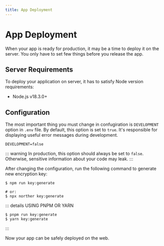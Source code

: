 ```yaml
---
title: App Deployment
---
```


# App Deployment

When your app is ready for production, it may be a time to deploy it on the server. You only have to set few things before you release the app.

## Server Requirements

To deploy your application on server, it has to satisfy Node version requirements:

- Node.js v18.3.0+

## Configuration

The most important thing you must change in confugiration is `DEVELOPMENT` option in `.env` file. By default, this option is set to `true`. It's responsible for displaying useful error messages during development.

```
DEVELOPMENT=false
```

::: warning
In production, this option should always be set to `false`. Otherwise, sensitive information about your code may leak.
:::

After changing the configuration, run the following command to generate new encryption key:

```shell
$ npm run key:generate

# or:
$ npx norther key:generate
```

::: details USING PNPM OR YARN
```shell
$ pnpm run key:generate
$ yarn key:generate
```
:::

Now your app can be safely deployed on the web.
